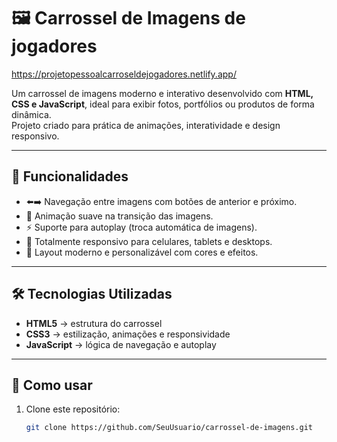 # 🖼️ Carrossel de Imagens de jogadores
https://projetopessoalcarroseldejogadores.netlify.app/

Um carrossel de imagens moderno e interativo desenvolvido com **HTML, CSS e JavaScript**, ideal para exibir fotos, portfólios ou produtos de forma dinâmica.  
Projeto criado para prática de animações, interatividade e design responsivo.  

---

## 🚀 Funcionalidades
- ⬅️➡️ Navegação entre imagens com botões de anterior e próximo.  
- 🔄 Animação suave na transição das imagens.  
- ⚡ Suporte para autoplay (troca automática de imagens).  
- 📱 Totalmente responsivo para celulares, tablets e desktops.  
- 🌈 Layout moderno e personalizável com cores e efeitos.  

---

## 🛠️ Tecnologias Utilizadas
- **HTML5** → estrutura do carrossel  
- **CSS3** → estilização, animações e responsividade  
- **JavaScript** → lógica de navegação e autoplay  

  

---

## 📂 Como usar
1. Clone este repositório:  
   ```bash
   git clone https://github.com/SeuUsuario/carrossel-de-imagens.git
